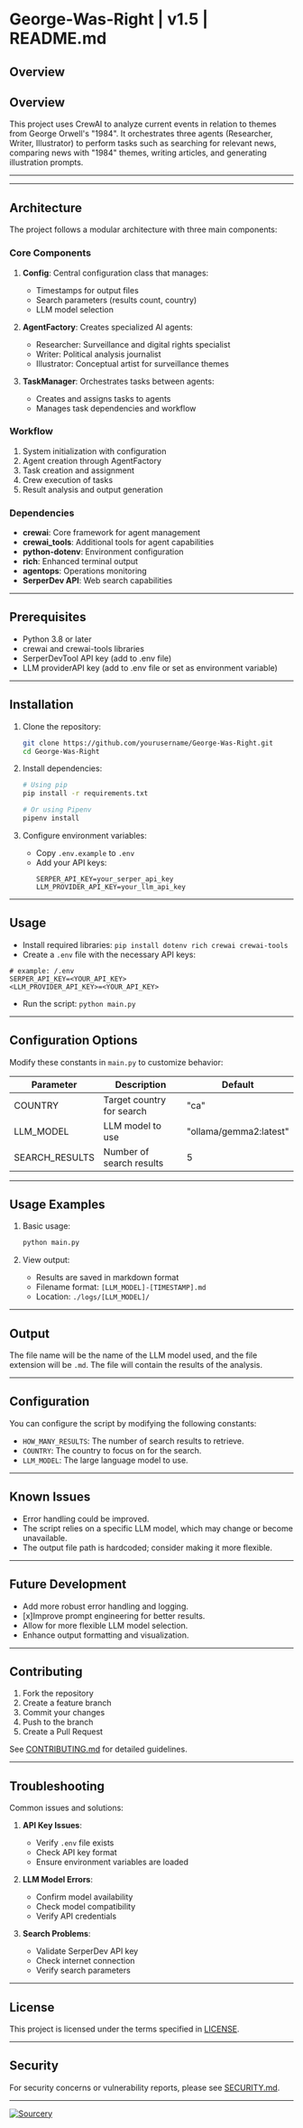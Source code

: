 # **George-Was-Right | v1.5 | README.md**

## **Overview**

## **Overview**

This project uses CrewAI to analyze current events in relation to themes from George Orwell's "1984". It orchestrates three agents (Researcher, Writer, Illustrator) to perform tasks such as searching for relevant news, comparing news with "1984" themes, writing articles, and generating illustration prompts.

----

---

## **Architecture**

The project follows a modular architecture with three main components:

### Core Components

1. **Config**: Central configuration class that manages:
   - Timestamps for output files
   - Search parameters (results count, country)
   - LLM model selection

2. **AgentFactory**: Creates specialized AI agents:
   - Researcher: Surveillance and digital rights specialist
   - Writer: Political analysis journalist
   - Illustrator: Conceptual artist for surveillance themes

3. **TaskManager**: Orchestrates tasks between agents:
   - Creates and assigns tasks to agents
   - Manages task dependencies and workflow

### Workflow

1. System initialization with configuration
2. Agent creation through AgentFactory
3. Task creation and assignment
4. Crew execution of tasks
5. Result analysis and output generation

### Dependencies

- **crewai**: Core framework for agent management
- **crewai_tools**: Additional tools for agent capabilities
- **python-dotenv**: Environment configuration
- **rich**: Enhanced terminal output
- **agentops**: Operations monitoring
- **SerperDev API**: Web search capabilities

---

## **Prerequisites**

- Python 3.8 or later
- crewai and crewai-tools libraries
- SerperDevTool API key (add to .env file)
- LLM providerAPI key (add to .env file or set as environment variable)

---

## **Installation**

1. Clone the repository:
   ```bash
   git clone https://github.com/yourusername/George-Was-Right.git
   cd George-Was-Right
   ```

2. Install dependencies:
   ```bash
   # Using pip
   pip install -r requirements.txt

   # Or using Pipenv
   pipenv install
   ```

3. Configure environment variables:
   - Copy `.env.example` to `.env`
   - Add your API keys:
     ```shell
     SERPER_API_KEY=your_serper_api_key
     LLM_PROVIDER_API_KEY=your_llm_api_key
     ```

---

## **Usage**

- Install required libraries: `pip install dotenv rich crewai crewai-tools`
- Create a `.env` file with the necessary API keys:

```shell
# example: /.env
SERPER_API_KEY=<YOUR_API_KEY>
<LLM_PROVIDER_API_KEY>=<YOUR_API_KEY>
```

- Run the script: `python main.py`

---

## **Configuration Options**

Modify these constants in `main.py` to customize behavior:

| Parameter | Description | Default |
|-----------|-------------|---------|
| COUNTRY | Target country for search | "ca" |
| LLM_MODEL | LLM model to use | "ollama/gemma2:latest" |
| SEARCH_RESULTS | Number of search results | 5 |

---

## **Usage Examples**

1. Basic usage:
   ```bash
   python main.py
   ```

2. View output:
   - Results are saved in markdown format
   - Filename format: `[LLM_MODEL]-[TIMESTAMP].md`
   - Location: `./logs/[LLM_MODEL]/`

---

## **Output**

The file name will be the name of the LLM model used, and the file extension will be `.md`. The file will contain the results of the analysis.

---

## **Configuration**

You can configure the script by modifying the following constants:

- `HOW_MANY_RESULTS`: The number of search results to retrieve.
- `COUNTRY`: The country to focus on for the search.
- `LLM_MODEL`: The large language model to use.

---

## **Known Issues**

- Error handling could be improved.
- The script relies on a specific LLM model, which may change or become unavailable.
- The output file path is hardcoded; consider making it more flexible.

---

## **Future Development**

- Add more robust error handling and logging.
- [x]Improve prompt engineering for better results.
- Allow for more flexible LLM model selection.
- Enhance output formatting and visualization.

---

## **Contributing**

1. Fork the repository
2. Create a feature branch
3. Commit your changes
4. Push to the branch
5. Create a Pull Request

See [CONTRIBUTING.md](CONTRIBUTING.md) for detailed guidelines.

---

## **Troubleshooting**

Common issues and solutions:

1. **API Key Issues**:
   - Verify `.env` file exists
   - Check API key format
   - Ensure environment variables are loaded

2. **LLM Model Errors**:
   - Confirm model availability
   - Check model compatibility
   - Verify API credentials

3. **Search Problems**:
   - Validate SerperDev API key
   - Check internet connection
   - Verify search parameters

---

## **License**

This project is licensed under the terms specified in [LICENSE](LICENSE).

---

## **Security**

For security concerns or vulnerability reports, please see [SECURITY.md](SECURITY.md).

---

[![Sourcery](https://img.shields.io/badge/Sourcery-enabled-brightgreen)](https://sourcery.ai)
